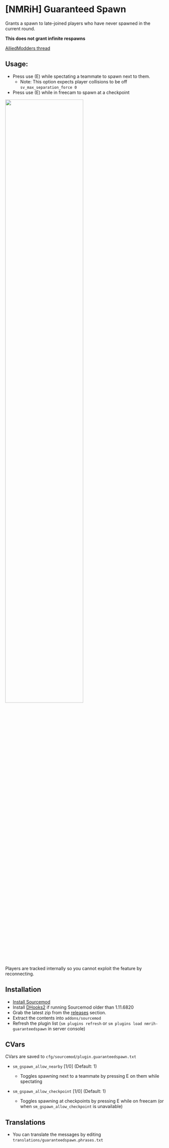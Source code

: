 # [NMRiH] Guaranteed Spawn
Grants a spawn to late-joined players who have never spawned in the current round.

**This does not grant infinite respawns**

[AlliedModders thread](https://forums.alliedmods.net/showthread.php?t=335238)

## Usage:
- Press use (E) while spectating a teammate to spawn next to them. 
  - Note: This option expects player collisions to be off `sv_max_separation_force 0`
- Press use (E) while in freecam to spawn at a checkpoint

<img src="https://user-images.githubusercontent.com/11559683/142298367-6d55cbab-b9b8-45fc-98be-920642b1f8da.png" data-canonical-src="https://gyazo.com/eb5c5741b6a9a16c692170a41a49c858.png" width="70%" height="70%" />


Players are tracked internally so you cannot exploit the feature by reconnecting. 

## Installation
- [Install Sourcemod](https://wiki.alliedmods.net/Installing_sourcemod)
- Install [DHooks2](https://github.com/peace-maker/DHooks2/releases) if running Sourcemod older than 1.11.6820
- Grab the latest zip from the [releases](https://github.com/dysphie/nmrih-guaranteedspawn/releases) section.
- Extract the contents into `addons/sourcemod`
- Refresh the plugin list (`sm plugins refresh` or `sm plugins load nmrih-guaranteedspawn` in server console)


## CVars

CVars are saved to `cfg/sourcemod/plugin.guaranteedspawn.txt`

- `sm_gspawn_allow_nearby` [1/0] (Default: 1)
  - Toggles spawning next to a teammate by pressing E on them while spectating

- `sm_gspawn_allow_checkpoint` [1/0] (Default: 1)
  - Toggles spawning at checkpoints by pressing E while on freecam (or when `sm_gspawn_allow_checkpoint` is unavailable)

## Translations

- You can translate the messages by editing `translations/guaranteedspawn.phrases.txt`
